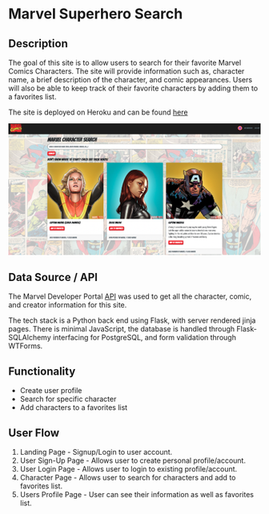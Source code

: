 # Marvel Superhero Search

## Description

The goal of this site is to allow users to search for their favorite Marvel Comics Characters. The site will provide information such as, character name, a brief description of the character, and comic appearances. Users will also be able to keep track of their favorite characters by adding them to a favorites list.

The site is deployed on Heroku and can be found [here](https://marvel-char-search.herokuapp.com/signup)

![Homepage Image](/static/images/user-homepage.png)

## Data Source / API

The Marvel Developer Portal [API](https://developer.marvel.com/) was used to get all the character, comic, and creator information for this site.

The tech stack is a Python back end using Flask, with server rendered jinja pages. There is minimal JavaScript, the database is handled through Flask-SQLAlchemy interfacing for PostgreSQL, and form validation through WTForms.

## Functionality

- Create user profile
- Search for specific character
- Add characters to a favorites list

## User Flow

1. Landing Page - Signup/Login to user account.
2. User Sign-Up Page - Allows user to create personal profile/account.
3. User Login Page - Allows user to login to existing profile/account.
4. Character Page - Allows user to search for characters and add to favorites list.
5. Users Profile Page - User can see their information as well as favorites list.
